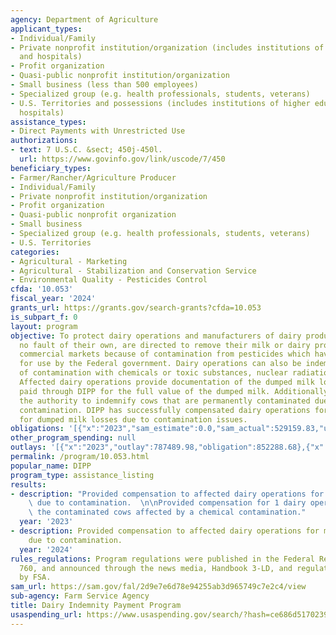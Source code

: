 ```yaml
---
agency: Department of Agriculture
applicant_types:
- Individual/Family
- Private nonprofit institution/organization (includes institutions of higher education
  and hospitals)
- Profit organization
- Quasi-public nonprofit institution/organization
- Small business (less than 500 employees)
- Specialized group (e.g. health professionals, students, veterans)
- U.S. Territories and possessions (includes institutions of higher education and
  hospitals)
assistance_types:
- Direct Payments with Unrestricted Use
authorizations:
- text: 7 U.S.C. &sect; 450j-450l.
  url: https://www.govinfo.gov/link/uscode/7/450
beneficiary_types:
- Farmer/Rancher/Agriculture Producer
- Individual/Family
- Private nonprofit institution/organization
- Profit organization
- Quasi-public nonprofit organization
- Small business
- Specialized group (e.g. health professionals, students, veterans)
- U.S. Territories
categories:
- Agricultural - Marketing
- Agricultural - Stabilization and Conservation Service
- Environmental Quality - Pesticides Control
cfda: '10.053'
fiscal_year: '2024'
grants_url: https://grants.gov/search-grants?cfda=10.053
is_subpart_f: 0
layout: program
objective: To protect dairy operations and manufacturers of dairy products who through
  no fault of their own, are directed to remove their milk or dairy products from
  commercial markets because of contamination from pesticides which have been approved
  for use by the Federal government. Dairy operations can also be indemnified because
  of contamination with chemicals or toxic substances, nuclear radiation or fallout.
  Affected dairy operations provide documentation of the dumped milk losses and are
  paid through DIPP for the full value of the dumped milk. Additionally,  DIPP has
  the authority to indemnify cows that are permanently contaminated due to a chemical
  contamination. DIPP has successfully compensated dairy operations for many decades
  for dumped milk losses due to contamination issues.
obligations: '[{"x":"2023","sam_estimate":0.0,"sam_actual":529159.83,"usa_spending_actual":852288.68},{"x":"2024","sam_estimate":0.0,"sam_actual":1378280.25,"usa_spending_actual":0.0},{"x":"2025","sam_estimate":0.0,"sam_actual":500000.0,"usa_spending_actual":0.0}]'
other_program_spending: null
outlays: '[{"x":"2023","outlay":787489.98,"obligation":852288.68},{"x":"2024","outlay":0.0,"obligation":0.0},{"x":"2025","outlay":0.0,"obligation":0.0}]'
permalink: /program/10.053.html
popular_name: DIPP
program_type: assistance_listing
results:
- description: "Provided compensation to affected dairy operations for milk dumped\
    \ due to contamination.  \n\nProvided compensation for 1 dairy operation to indemnify\
    \ the contaminated cows affected by a chemical contamination."
  year: '2023'
- description: Provided compensation to affected dairy operations for milk dumped
    due to contamination.
  year: '2024'
rules_regulations: Program regulations were published in the Federal Register, 7 CFR,
  760, and announced through the news media, Handbook 3-LD, and regulations issued
  by FSA.
sam_url: https://sam.gov/fal/2d9e7e6d78e94255ab3d965749c7e2c4/view
sub-agency: Farm Service Agency
title: Dairy Indemnity Payment Program
usaspending_url: https://www.usaspending.gov/search/?hash=ce686d51702390e6843ca4e7b9893501
---
```

